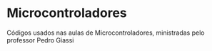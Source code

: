 # Microcontroladores
Códigos usados nas aulas de Microcontroladores, ministradas pelo professor Pedro Giassi
